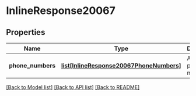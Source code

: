 # InlineResponse20067

## Properties
Name | Type | Description | Notes
------------ | ------------- | ------------- | -------------
**phone_numbers** | [**list[InlineResponse20067PhoneNumbers]**](InlineResponse20067PhoneNumbers.md) | Assigned phone number | [optional] 

[[Back to Model list]](../README.md#documentation-for-models) [[Back to API list]](../README.md#documentation-for-api-endpoints) [[Back to README]](../README.md)

